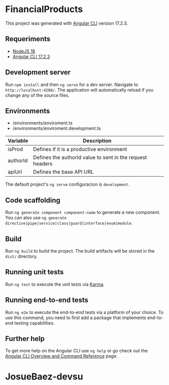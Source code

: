 # FinancialProducts

This project was generated with [Angular CLI](https://github.com/angular/angular-cli) version 17.2.3.

## Requeriments

- [NodeJS 18](https://nodejs.org/en/download)
- [Angular CLI 17.2.3](https://github.com/angular/angular-cli)

## Development server

Run `npm install` and then `ng serve` for a dev server. Navigate to `http://localhost:4200/`. The application will automatically reload if you change any of the source files.

## Environments

- /environments/enviroment.ts
- /environments/enviroment.development.ts

| Variable | Description                                               |
| -------- | --------------------------------------------------------- |
| isProd   | Defines if it is a productive environment                 |
| authorId | Defines the authorId value to sent in the request headers |
| apiUrl   | Defines the base API URL                                  |

The default project's `ng serve` configuracion is `development`.

## Code scaffolding

Run `ng generate component component-name` to generate a new component. You can also use `ng generate directive|pipe|service|class|guard|interface|enum|module`.

## Build

Run `ng build` to build the project. The build artifacts will be stored in the `dist/` directory.

## Running unit tests

Run `ng test` to execute the unit tests via [Karma](https://karma-runner.github.io).

## Running end-to-end tests

Run `ng e2e` to execute the end-to-end tests via a platform of your choice. To use this command, you need to first add a package that implements end-to-end testing capabilities.

## Further help

To get more help on the Angular CLI use `ng help` or go check out the [Angular CLI Overview and Command Reference](https://angular.io/cli) page.

# JosueBaez-devsu
